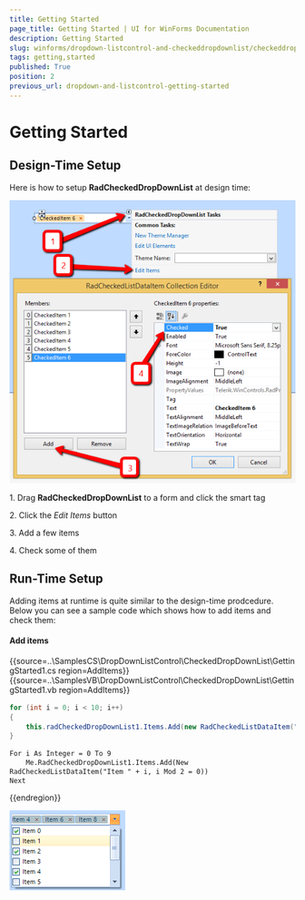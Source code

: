 ```yaml
---
title: Getting Started
page_title: Getting Started | UI for WinForms Documentation
description: Getting Started
slug: winforms/dropdown-listcontrol-and-checkeddropdownlist/checkeddropdownlist/getting-started
tags: getting,started
published: True
position: 2
previous_url: dropdown-and-listcontrol-getting-started
---
```


# Getting Started
 

## Design-Time Setup

Here is how to setup __RadCheckedDropDownList__ at design time:

![dropdown-and-listcontrol-checkeddropdownlist-getting-started 001](images/dropdown-and-listcontrol-checkeddropdownlist-getting-started001.png)

1\. Drag __RadCheckedDropDownList__ to a form and click the smart tag
            

2\. Click the *Edit Items* button
            

3\. Add a few items
            

4\. Check some of them
            

## Run-Time Setup

Adding items at runtime is quite similar to the design-time prodcedure. Below you can see a sample code which shows how to add items and check them:

#### Add items 

{{source=..\SamplesCS\DropDownListControl\CheckedDropDownList\GettingStarted1.cs region=AddItems}} 
{{source=..\SamplesVB\DropDownListControl\CheckedDropDownList\GettingStarted1.vb region=AddItems}} 

````C#
for (int i = 0; i < 10; i++)
{
    this.radCheckedDropDownList1.Items.Add(new RadCheckedListDataItem("Item " + i, i % 2 == 0));
}

````
````VB.NET
For i As Integer = 0 To 9
    Me.RadCheckedDropDownList1.Items.Add(New RadCheckedListDataItem("Item " + i, i Mod 2 = 0))
Next

````

{{endregion}} 


![dropdown-and-listcontrol-checkeddropdownlist-getting-started 002](images/dropdown-and-listcontrol-checkeddropdownlist-getting-started002.png)
